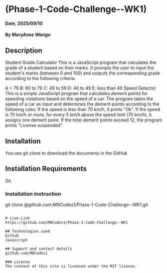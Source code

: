 # (Phase-1-Code-Challenge--WK1)

#### Date, 2025/09/10

#### By *MaryAnne Warigo*

## Description
Student Grade Calculator
This is a JavaScript program that calculates the grade of a student based on their marks. It prompts the user to input the student's marks (between 0 and 100) and outputs the corresponding grade according to the following criteria:

A > 79
B: 60 to 79
C: 49 to 59
D: 40 to 49
E: less than 40
Speed Detector
This is a simple JavaScript program that calculates demerit points for speeding violations based on the speed of a car. The program takes the speed of a car as input and determines the demerit points according to the following rules:
If the speed is less than 70 km/h, it prints "Ok".
If the speed is 70 km/h or more, for every 5 km/h above the speed limit (70 km/h), it assigns one demerit point.
If the total demerit points exceed 12, the program prints "License suspended".

## Installation
You use git clone to download the documents in the GitHub

## Installation Requirements
Git

### Installation instruction
git clone @github.com:MNCodes1/Phase-1-Code-Challenge--WK1.git


```

# Live Link
https://github.com/MNCodes1/Phase-1-Code-Challenge--WK1

## Technologies used
Github
Javascript

## Support and contact details
github.com/MNCodes1

### License
The content of this site is licensed under the MIT license.

